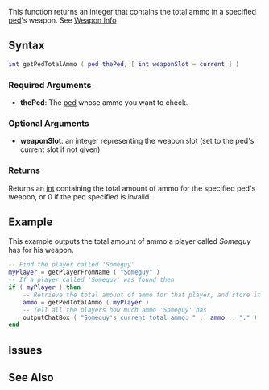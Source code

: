 This function returns an integer that contains the total ammo in a specified [ped](/ped.md "wikilink")'s weapon. See [Weapon Info](/weapon.md "wikilink")

Syntax
------

``` lua
int getPedTotalAmmo ( ped thePed, [ int weaponSlot = current ] )
```

### Required Arguments

-   **thePed**: The [ped](/ped.md "wikilink") whose ammo you want to check.

### Optional Arguments

-   **weaponSlot**: an integer representing the weapon slot (set to the ped's current slot if not given)

### Returns

Returns an [int](/int.md "wikilink") containing the total amount of ammo for the specified ped's weapon, or 0 if the ped specified is invalid.

Example
-------

This example outputs the total amount of ammo a player called *Someguy* has for his weapon.

``` lua
-- Find the player called 'Someguy'
myPlayer = getPlayerFromName ( "Someguy" )
-- If a player called 'Someguy' was found then
if ( myPlayer ) then
    -- Retrieve the total amount of ammo for that player, and store it in a variable called 'ammo'
    ammo = getPedTotalAmmo ( myPlayer )
    -- Tell all the players how much ammo 'Someguy' has
    outputChatBox ( "Someguy's current total ammo: " .. ammo .. "." )
end
```

Issues
------

See Also
--------
